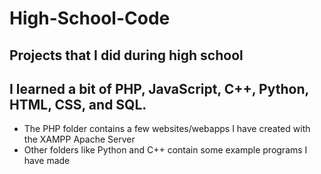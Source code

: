 # High-School-Code
## Projects that I did during high school
## I learned a bit of PHP, JavaScript, C++, Python, HTML, CSS, and SQL.
+ The PHP folder contains a few websites/webapps I have created with the XAMPP Apache Server
+ Other folders like Python and C++ contain some example programs I have made
